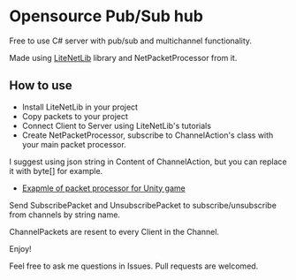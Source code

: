 # Opensource Pub/Sub hub
Free to use C# server with pub/sub and multichannel functionality.

Made using [LiteNetLib](https://github.com/RevenantX/LiteNetLib) library and NetPacketProcessor from it.

## How to use
* Install LiteNetLib in your project
* Copy packets to your project
* Connect Client to Server using LiteNetLib's tutorials
* Create NetPacketProcessor, subscribe to ChannelAction's class with your main packet processor.

I suggest using json string in Content of ChannelAction, but you can replace it with byte[] for example.

* [Exapmle of packet processor for Unity game](https://pastebin.com/VKL3NpXg)

Send SubscribePacket and UnsubscribePacket to subscribe/unsubscribe from channels by string name.

ChannelPackets are resent to every Client in the Channel.

Enjoy!

Feel free to ask me questions in Issues. Pull requests are welcomed.